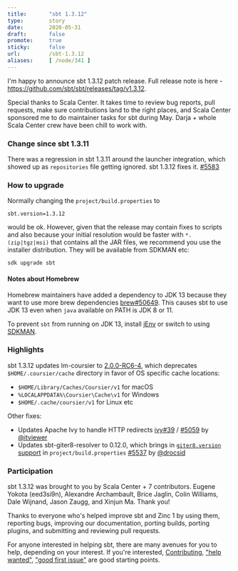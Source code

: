 ```yaml
---
title:       "sbt 1.3.12"
type:        story
date:        2020-05-31
draft:       false
promote:     true
sticky:      false
url:         /sbt-1.3.12
aliases:     [ /node/341 ]
---
```


  [5583]: https://github.com/sbt/sbt/pull/5583
  [ivy39]: https://github.com/sbt/ivy/pull/39
  [5059]: https://github.com/sbt/sbt/issues/5059
  [5512]: https://github.com/sbt/sbt/pull/5512
  [5497]: https://github.com/sbt/sbt/issues/5497
  [5535]: https://github.com/sbt/sbt/pull/5535
  [5537]: https://github.com/sbt/sbt/pull/5537
  [5540]: https://github.com/sbt/sbt/pull/5540
  [5563]: https://github.com/sbt/sbt/pull/5563
  [5580]: https://github.com/sbt/sbt/pull/5580
  [launcher75]: https://github.com/sbt/launcher/pull/75
  [@itviewer]: https://github.com/itviewer
  [@eed3si9n]: https://github.com/eed3si9n
  [@retronym]: https://github.com/retronym
  [@drocsid]: https://github.com/drocsid
  [@bjaglin]: https://github.com/bjaglin
  [@dwijnand]: https://github.com/dwijnand

I'm happy to announce sbt 1.3.12 patch release. Full release note is here - https://github.com/sbt/sbt/releases/tag/v1.3.12.

Special thanks to Scala Center. It takes time to review bug reports, pull requests, make sure contributions land to the right places, and Scala Center sponsored me to do maintainer tasks for sbt during May. Darja + whole Scala Center crew have been chill to work with.

### Change since sbt 1.3.11

There was a regression in sbt 1.3.11 around the launcher integration, which showed up as `repositories` file getting ignored. sbt 1.3.12 fixes it. [#5583][5583]

### How to upgrade

Normally changing the `project/build.properties` to

```
sbt.version=1.3.12
```

would be ok. However, given that the release may contain fixes to scripts and also because your initial resolution would be faster with `*.(zip|tgz|msi)` that contains all the JAR files, we recommend you use the installer distribution. They will be available from SDKMAN etc:

```
sdk upgrade sbt
```

#### Notes about Homebrew

Homebrew maintainers have added a dependency to JDK 13 because they want to use more brew dependencies [brew#50649](https://github.com/Homebrew/homebrew-core/issues/50649). This causes sbt to use JDK 13 even when `java` available on PATH is JDK 8 or 11.

To prevent `sbt` from running on JDK 13, install [jEnv](https://www.jenv.be/) or switch to using [SDKMAN](https://sdkman.io/).

### Highlights

sbt 1.3.12 updates lm-coursier to [2.0.0-RC6-4](https://github.com/coursier/sbt-coursier/releases/tag/v2.0.0-RC6-4), which deprecates `$HOME/.coursier/cache` directory in favor of OS specific cache locations:

- `$HOME/Library/Caches/Coursier/v1` for macOS
- `%LOCALAPPDATA%\Coursier\Cache\v1` for Windows
- `$HOME/.cache/coursier/v1` for Linux etc

Other fixes:

- Updates Apache Ivy to handle HTTP redirects [ivy#39][ivy39] / [#5059][5059] by [@itviewer][@itviewer]
- Updates sbt-giter8-resolver to 0.12.0, which brings in [`giter8.version` support](http://eed3si9n.com/giter8-0.12.0) in `project/build.properties` [#5537][5537] by [@drocsid][@drocsid]

### Participation

sbt 1.3.12 was brought to you by Scala Center + 7 contributors. Eugene Yokota (eed3si9n), Alexandre Archambault, Brice Jaglin, Colin Williams, Dale Wijnand, Jason Zaugg, and Xinjun Ma. Thank you!

Thanks to everyone who's helped improve sbt and Zinc 1 by using them, reporting bugs, improving our documentation, porting builds, porting plugins, and submitting and reviewing pull requests.

For anyone interested in helping sbt, there are many avenues for you to help, depending on your interest. If you're interested, [Contributing](https://github.com/sbt/sbt/blob/develop/CONTRIBUTING.md), ["help wanted"](https://github.com/sbt/sbt/issues?q=is%3Aissue+is%3Aopen+label%3A%22help+wanted%22), ["good first issue"](https://github.com/sbt/sbt/issues?q=is%3Aissue+is%3Aopen+label%3A%22good+first+issue%22) are good starting points.